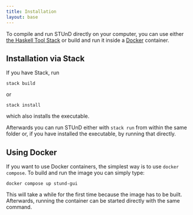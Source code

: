 ```yaml
---
title: Installation
layout: base
---
```


To compile and run STUnD directly on your computer, you can use either [the Haskell Tool Stack](https://docs.haskellstack.org/en/stable/) or build and run it inside a [Docker](https://www.docker.com/) container.

## Installation via Stack
If you have Stack, run  

```
stack build
```

or

```
stack install
```

which also installs the executable.

Afterwards you can run STUnD either with `stack run` from within the same folder or, if you have installed the executable, by running that directly.

## Using Docker
If you want to use Docker containers, the simplest way is to use `docker compose`. To build and run the image you can simply type:

```
docker compose up stund-gui
```

This will take a while for the first time because the image has to be built. Afterwards, running the container can be started directly with the same command.